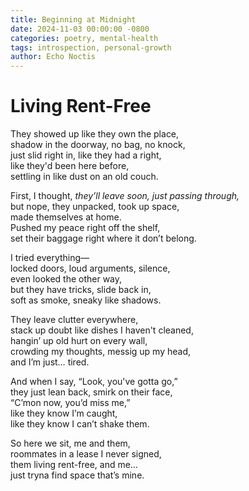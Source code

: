 ```yaml
---
title: Beginning at Midnight
date: 2024-11-03 00:00:00 -0800
categories: poetry, mental-health
tags: introspection, personal-growth
author: Echo Noctis
---
```


# Living Rent-Free

They showed up like they own the place,  
shadow in the doorway, no bag, no knock,  
just slid right in, like they had a right,  
like they'd been here before,  
settling in like dust on an old couch.

First, I thought, *they’ll leave soon, just passing through,*  
but nope, they unpacked, took up space,  
made themselves at home.  
Pushed my peace right off the shelf,  
set their baggage right where it don’t belong.

I tried everything—  
locked doors, loud arguments, silence,  
even looked the other way,  
but they have tricks, slide back in,  
soft as smoke, sneaky like shadows.

They leave clutter everywhere,  
stack up doubt like dishes I haven't cleaned,  
hangin’ up old hurt on every wall,  
crowding my thoughts, messig up my head,  
and I’m just… tired.

And when I say, “Look, you've gotta go,”  
they just lean back, smirk on their face,  
“C’mon now, you’d miss me,”  
like they know I’m caught,  
like they know I can’t shake them.

So here we sit, me and them,  
roommates in a lease I never signed,  
them living rent-free, and me…  
just tryna find space that’s mine.